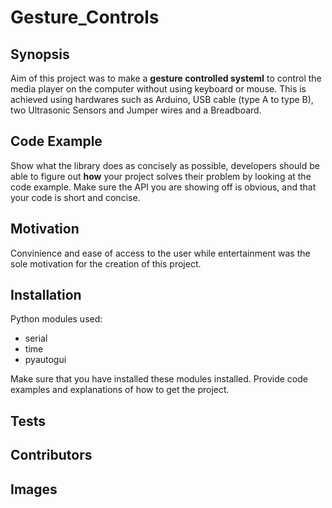 # Gesture_Controls
## Synopsis

Aim of this project was to make a **gesture controlled systemI** to control the media player on the computer without using keyboard or mouse. This is achieved using hardwares such as Arduino, USB cable (type A to type B), two Ultrasonic Sensors and Jumper wires and a Breadboard.

## Code Example

Show what the library does as concisely as possible, developers should be able to figure out **how** your project solves their problem by looking at the code example. Make sure the API you are showing off is obvious, and that your code is short and concise.

## Motivation

Convinience and ease of access to the user while entertainment was the sole motivation for the creation of this project.

## Installation

Python modules used:
* serial
* time
* pyautogui

Make sure that you have installed these modules installed.
Provide code examples and explanations of how to get the project.

## Tests

## Contributors

## Images

